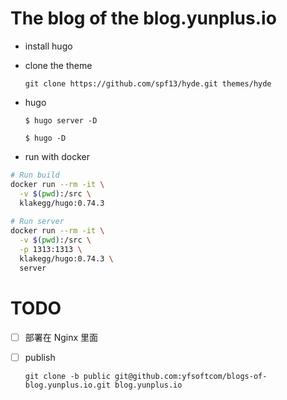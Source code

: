 # The blog of the blog.yunplus.io

- install hugo

- clone the theme

  `git clone https://github.com/spf13/hyde.git themes/hyde`

- hugo

  `$ hugo server -D`

  `$ hugo -D`

- run with docker

```sh
# Run build
docker run --rm -it \
  -v $(pwd):/src \
  klakegg/hugo:0.74.3
  
# Run server
docker run --rm -it \
  -v $(pwd):/src \
  -p 1313:1313 \
  klakegg/hugo:0.74.3 \
  server
```

# TODO

- [ ] 部署在 Nginx 里面
- [ ] publish

    `git clone -b public git@github.com:yfsoftcom/blogs-of-blog.yunplus.io.git blog.yunplus.io`